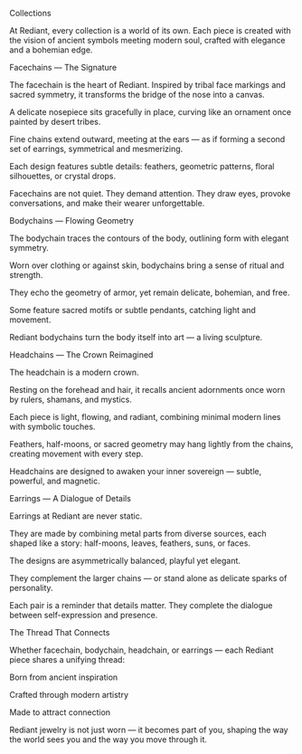 Collections

At Rediant, every collection is a world of its own. Each piece is created with the vision of ancient symbols meeting modern soul, crafted with elegance and a bohemian edge.

Facechains — The Signature

The facechain is the heart of Rediant. Inspired by tribal face markings and sacred symmetry, it transforms the bridge of the nose into a canvas.

A delicate nosepiece sits gracefully in place, curving like an ornament once painted by desert tribes.

Fine chains extend outward, meeting at the ears — as if forming a second set of earrings, symmetrical and mesmerizing.

Each design features subtle details: feathers, geometric patterns, floral silhouettes, or crystal drops.

Facechains are not quiet. They demand attention. They draw eyes, provoke conversations, and make their wearer unforgettable.

Bodychains — Flowing Geometry

The bodychain traces the contours of the body, outlining form with elegant symmetry.

Worn over clothing or against skin, bodychains bring a sense of ritual and strength.

They echo the geometry of armor, yet remain delicate, bohemian, and free.

Some feature sacred motifs or subtle pendants, catching light and movement.

Rediant bodychains turn the body itself into art — a living sculpture.

Headchains — The Crown Reimagined

The headchain is a modern crown.

Resting on the forehead and hair, it recalls ancient adornments once worn by rulers, shamans, and mystics.

Each piece is light, flowing, and radiant, combining minimal modern lines with symbolic touches.

Feathers, half-moons, or sacred geometry may hang lightly from the chains, creating movement with every step.

Headchains are designed to awaken your inner sovereign — subtle, powerful, and magnetic.

Earrings — A Dialogue of Details

Earrings at Rediant are never static.

They are made by combining metal parts from diverse sources, each shaped like a story: half-moons, leaves, feathers, suns, or faces.

The designs are asymmetrically balanced, playful yet elegant.

They complement the larger chains — or stand alone as delicate sparks of personality.

Each pair is a reminder that details matter. They complete the dialogue between self-expression and presence.

The Thread That Connects

Whether facechain, bodychain, headchain, or earrings — each Rediant piece shares a unifying thread:

Born from ancient inspiration

Crafted through modern artistry

Made to attract connection

Rediant jewelry is not just worn — it becomes part of you, shaping the way the world sees you and the way you move through it.